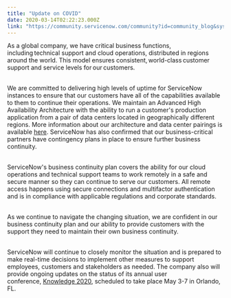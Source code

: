 ```yaml
---
title: "Update on COVID"
date: 2020-03-14T02:22:23.000Z
link: "https://community.servicenow.com/community?id=community_blog&sys_id=c7c97615db238c14d58ea345ca96191c"
---
```

<p>As a global company, we have critical business functions, including technical support and cloud operations, distributed in regions around the world. This model ensures consistent, world-class customer support and service levels for our customers. <br /><br /></p>
<p>We are committed to delivering high levels of uptime for ServiceNow instances to ensure that our customers have all of the capabilities available to them to continue their operations. We maintain an Advanced High Availability Architecture with the ability to run a customer&#39;s production application from a pair of data centers located in geographically different regions. More information about our architecture and data center pairings is available <a href="https://www.servicenow.com/content/dam/servicenow-assets/public/en-us/doc-type/resource-center/white-paper/wp-sn-advanced-high-availability-architecture.pdf" rel="nofollow">here</a>. ServiceNow has also confirmed that our business-critical partners have contingency plans in place to ensure further business continuity.<br /><br /></p>
<p>ServiceNow&#39;s business continuity plan covers the ability for our cloud operations and technical support teams to work remotely in a safe and secure manner so they can continue to serve our customers. All remote access happens using secure connections and multifactor authentication and is in compliance with applicable regulations and corporate standards.<br /><br /></p>
<p>As we continue to navigate the changing situation, we are confident in our business continuity plan and our ability to provide customers with the support they need to maintain their own business continuity. <br /><br /></p>
<p>ServiceNow will continue to closely monitor the situation and is prepared to make real-time decisions to implement other measures to support employees, customers and stakeholders as needed. The company also will provide ongoing updates on the status of its annual user conference, <a href="https://blogs.servicenow.com/2020/k20-coronavirus-update.html" rel="nofollow">Knowledge 2020</a>, scheduled to take place May 3-7 in Orlando, FL.</p>